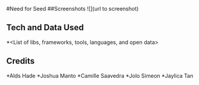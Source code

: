 #Need for Seed
<description>
#‪#‎Screenshots‬
![<Image Title>](url to screenshot)
## Tech and Data Used
*<List of libs, frameworks, tools, languages, and open data>
## Credits
*Alds Hade
*Joshua Manto
*Camille Saavedra
*Jolo Simeon
*Jaylica Tan
